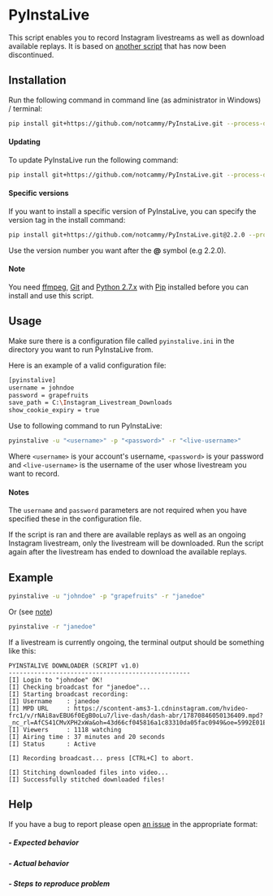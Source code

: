 # PyInstaLive
This script enables you to record Instagram livestreams as well as download available replays. It is based on [another script](https://github.com/taengstagram/instagram-livestream-downloader) that has now been discontinued. 

## Installation

Run the following command in command line (as administrator in Windows) / terminal:
```bash
pip install git+https://github.com/notcammy/PyInstaLive.git --process-dependency-links
```

#### Updating

To update PyInstaLive run the following command:

```bash
pip install git+https://github.com/notcammy/PyInstaLive.git --process-dependency-links --upgrade
```

#### Specific versions

If you want to install a specific version of PyInstaLive, you can specify the version tag in the install command:

```bash
pip install git+https://github.com/notcammy/PyInstaLive.git@2.2.0 --process-dependency-links
```

Use the version number you want after the **@** symbol (e.g 2.2.0).

#### Note
You need [ffmpeg](https://ffmpeg.org/download.html), [Git](https://git-scm.com/downloads) and [Python 2.7.x](https://www.python.org/downloads/release/python-2713/) with [Pip](https://pip.pypa.io/en/stable/installing/) installed before you can install and use this script.

## Usage
Make sure there is a configuration file called ``pyinstalive.ini`` in the directory you want to run PyInstaLive from.

Here is an example of a valid configuration file:
```bash
[pyinstalive]
username = johndoe
password = grapefruits
save_path = C:\Instagram_Livestream_Downloads
show_cookie_expiry = true
```

Use to following command to run PyInstaLive:

```bash
pyinstalive -u "<username>" -p "<password>" -r "<live-username>"
```

Where ``<username>`` is your account's username, ``<password>`` is your password and ``<live-username>`` is the username of the user whose livestream you want to record.

#### Notes
The `username` and `password` parameters are not required when you have specified these in the configuration file.

If the script is ran and there are available replays as well as an ongoing Instagram livestream, only the livestream will be downloaded. Run the script again after the livestream has ended to download the available replays.

## Example
```bash
pyinstalive -u "johndoe" -p "grapefruits" -r "janedoe"
```
Or (see [note](https://github.com/notcammy/PyInstaLive#note-1))
```bash
pyinstalive -r "janedoe"
```

If a livestream is currently ongoing, the terminal output should be something like this:

```
PYINSTALIVE DOWNLOADER (SCRIPT v1.0)
--------------------------------------------------
[I] Login to "johndoe" OK!
[I] Checking broadcast for "janedoe"...
[I] Starting broadcast recording:
[I] Username    : janedoe
[I] MPD URL     : https://scontent-ams3-1.cdninstagram.com/hvideo-frc1/v/rNAi8avEBU6f0EgB0oLu7/live-dash/dash-abr/17870846050136409.mpd?_nc_rl=AfCS41CMvXPH2xWa&oh=43d66cf045816a1c83310da05fac0949&oe=5992E01E
[I] Viewers     : 1118 watching
[I] Airing time : 37 minutes and 20 seconds
[I] Status      : Active

[I] Recording broadcast... press [CTRL+C] to abort.

[I] Stitching downloaded files into video...
[I] Successfully stitched downloaded files!
```

## Help
If you have a bug to report please open [an issue](https://github.com/notcammy/PyInstaLive/issues) in the appropriate format:

##### - Expected behavior


##### - Actual behavior


##### - Steps to reproduce problem
